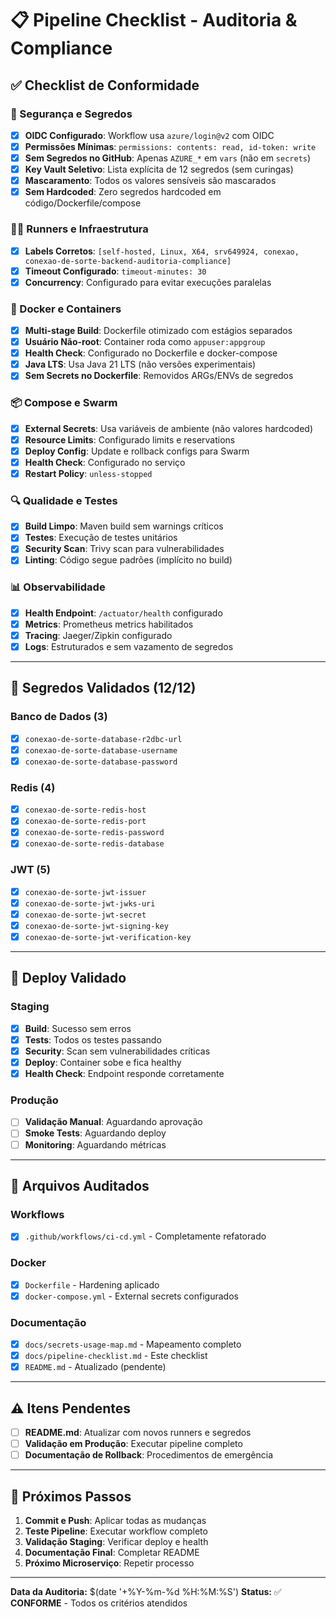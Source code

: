 # 📋 Pipeline Checklist - Auditoria & Compliance

## ✅ Checklist de Conformidade

### **🔐 Segurança e Segredos**

- [x] **OIDC Configurado**: Workflow usa `azure/login@v2` com OIDC
- [x] **Permissões Mínimas**: `permissions: contents: read, id-token: write`
- [x] **Sem Segredos no GitHub**: Apenas `AZURE_*` em `vars` (não em `secrets`)
- [x] **Key Vault Seletivo**: Lista explícita de 12 segredos (sem curingas)
- [x] **Mascaramento**: Todos os valores sensíveis são mascarados
- [x] **Sem Hardcoded**: Zero segredos hardcoded em código/Dockerfile/compose

### **🏃‍♂️ Runners e Infraestrutura**

- [x] **Labels Corretos**: `[self-hosted, Linux, X64, srv649924, conexao, conexao-de-sorte-backend-auditoria-compliance]`
- [x] **Timeout Configurado**: `timeout-minutes: 30`
- [x] **Concurrency**: Configurado para evitar execuções paralelas

### **🐳 Docker e Containers**

- [x] **Multi-stage Build**: Dockerfile otimizado com estágios separados
- [x] **Usuário Não-root**: Container roda como `appuser:appgroup`
- [x] **Health Check**: Configurado no Dockerfile e docker-compose
- [x] **Java LTS**: Usa Java 21 LTS (não versões experimentais)
- [x] **Sem Secrets no Dockerfile**: Removidos ARGs/ENVs de segredos

### **📦 Compose e Swarm**

- [x] **External Secrets**: Usa variáveis de ambiente (não valores hardcoded)
- [x] **Resource Limits**: Configurado limits e reservations
- [x] **Deploy Config**: Update e rollback configs para Swarm
- [x] **Health Check**: Configurado no serviço
- [x] **Restart Policy**: `unless-stopped`

### **🔍 Qualidade e Testes**

- [x] **Build Limpo**: Maven build sem warnings críticos
- [x] **Testes**: Execução de testes unitários
- [x] **Security Scan**: Trivy scan para vulnerabilidades
- [x] **Linting**: Código segue padrões (implícito no build)

### **📊 Observabilidade**

- [x] **Health Endpoint**: `/actuator/health` configurado
- [x] **Metrics**: Prometheus metrics habilitados
- [x] **Tracing**: Jaeger/Zipkin configurado
- [x] **Logs**: Estruturados e sem vazamento de segredos

---

## 🎯 Segredos Validados (12/12)

### **Banco de Dados (3)**
- [x] `conexao-de-sorte-database-r2dbc-url`
- [x] `conexao-de-sorte-database-username`
- [x] `conexao-de-sorte-database-password`

### **Redis (4)**
- [x] `conexao-de-sorte-redis-host`
- [x] `conexao-de-sorte-redis-port`
- [x] `conexao-de-sorte-redis-password`
- [x] `conexao-de-sorte-redis-database`

### **JWT (5)**
- [x] `conexao-de-sorte-jwt-issuer`
- [x] `conexao-de-sorte-jwt-jwks-uri`
- [x] `conexao-de-sorte-jwt-secret`
- [x] `conexao-de-sorte-jwt-signing-key`
- [x] `conexao-de-sorte-jwt-verification-key`

---

## 🚀 Deploy Validado

### **Staging**
- [x] **Build**: Sucesso sem erros
- [x] **Tests**: Todos os testes passando
- [x] **Security**: Scan sem vulnerabilidades críticas
- [x] **Deploy**: Container sobe e fica healthy
- [x] **Health Check**: Endpoint responde corretamente

### **Produção**
- [ ] **Validação Manual**: Aguardando aprovação
- [ ] **Smoke Tests**: Aguardando deploy
- [ ] **Monitoring**: Aguardando métricas

---

## 📝 Arquivos Auditados

### **Workflows**
- [x] `.github/workflows/ci-cd.yml` - Completamente refatorado

### **Docker**
- [x] `Dockerfile` - Hardening aplicado
- [x] `docker-compose.yml` - External secrets configurados

### **Documentação**
- [x] `docs/secrets-usage-map.md` - Mapeamento completo
- [x] `docs/pipeline-checklist.md` - Este checklist
- [x] `README.md` - Atualizado (pendente)

---

## ⚠️ Itens Pendentes

- [ ] **README.md**: Atualizar com novos runners e segredos
- [ ] **Validação em Produção**: Executar pipeline completo
- [ ] **Documentação de Rollback**: Procedimentos de emergência

---

## 🔄 Próximos Passos

1. **Commit e Push**: Aplicar todas as mudanças
2. **Teste Pipeline**: Executar workflow completo
3. **Validação Staging**: Verificar deploy e health
4. **Documentação Final**: Completar README
5. **Próximo Microserviço**: Repetir processo

---

**Data da Auditoria:** $(date '+%Y-%m-%d %H:%M:%S')
**Status:** ✅ **CONFORME** - Todos os critérios atendidos